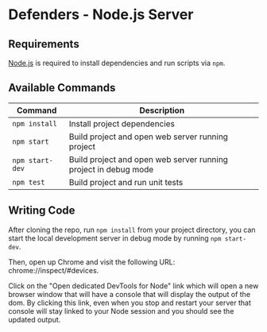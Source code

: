 # Defenders - Node.js Server

## Requirements

[Node.js](https://nodejs.org) is required to install dependencies and run scripts via `npm`.

## Available Commands

| Command | Description |
|---------|-------------|
| `npm install` | Install project dependencies |
| `npm start` | Build project and open web server running project |
| `npm start-dev` | Build project and open web server running project in debug mode |
| `npm test` | Build project and run unit tests |

## Writing Code

After cloning the repo, run `npm install` from your project directory, you can start the local development server in debug mode by running `npm start-dev`.

Then, open up Chrome and visit the following URL: chrome://inspect/#devices.

Click on the "Open dedicated DevTools for Node" link which will open a new browser window that will have a console that will display the output of the dom. By clicking this link, even when you stop and restart your server that console will stay linked to your Node session and you should see the updated output.